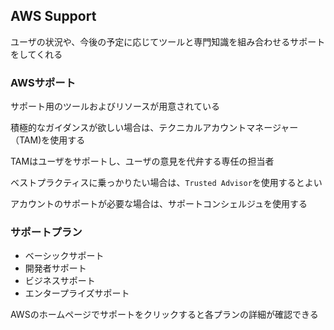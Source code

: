 ## AWS Support

ユーザの状況や、今後の予定に応じてツールと専門知識を組み合わせるサポートをしてくれる

### AWSサポート

サポート用のツールおよびリソースが用意されている

積極的なガイダンスが欲しい場合は、テクニカルアカウントマネージャー（TAM)を使用する

TAMはユーザをサポートし、ユーザの意見を代弁する専任の担当者

ベストプラクティスに乗っかりたい場合は、`Trusted Advisor`を使用するとよい

アカウントのサポートが必要な場合は、サポートコンシェルジュを使用する

### サポートプラン

- ベーシックサポート
- 開発者サポート
- ビジネスサポート
- エンタープライズサポート

AWSのホームページでサポートをクリックすると各プランの詳細が確認できる
